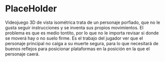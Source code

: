 # PlaceHolder
Videojuego 3D de vista isométrica trata de un personaje porfiado, que no le gusta seguir instrucciones y se inventa sus propios movimientos. El problema es que es medio tontito, por lo que no le importa revisar si donde se moverá hay o no suelo firme. Es el trabajo del jugador ver que el personaje principal no caiga a su muerte segura, para lo que necesitará de buenos reflejos para posicionar plataformas en la posición en la que el personaje caerá.

